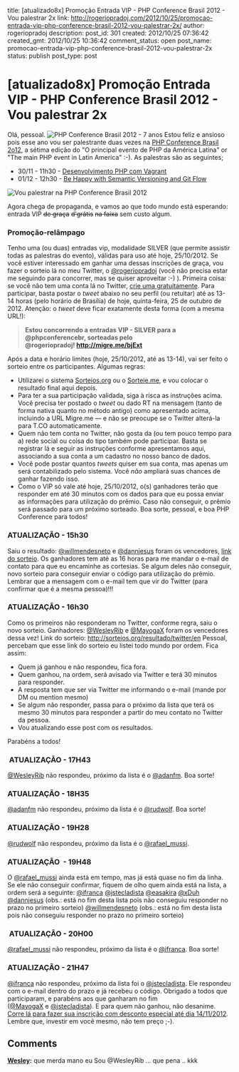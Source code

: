 title: [atualizado8x] Promoção Entrada VIP - PHP Conference Brasil 2012 - Vou palestrar 2x
link: http://rogeriopradoj.com/2012/10/25/promocao-entrada-vip-php-conference-brasil-2012-vou-palestrar-2x/
author: rogeriopradoj
description: 
post_id: 301
created: 2012/10/25 07:36:42
created_gmt: 2012/10/25 10:36:42
comment_status: open
post_name: promocao-entrada-vip-php-conference-brasil-2012-vou-palestrar-2x
status: publish
post_type: post

# [atualizado8x] Promoção Entrada VIP - PHP Conference Brasil 2012 - Vou palestrar 2x

Olá, pessoal. ![PHP Conference Brasil 2012 - 7 anos](/wp-content/uploads/2012/10/LogoPHPConf7anos.gif) Estou feliz e ansioso pois esse ano vou ser palestrante duas vezes na [PHP Conference Brasil 2o12](http://www.phpconference.com.br/), a sétima edição do "O principal evento de PHP da América Latina" or "The main PHP event in Latin America" :-). As palestras são as seguintes; 

  * 30/11 - 11h30 - [Desenvolvimento PHP com Vagrant](http://www.phpconference.com.br/presentations/show/id/98)
  * 01/12 - 12h30 - [Be Happy with Semantic Versioning and Git Flow](http://www.phpconference.com.br/presentations/show/id/100)

![Vou palestrar na PHP Conference Brasil 2012](/wp-content/uploads/2012/10/PHPConfBR_HBanner_Palestrante.gif)

Agora chega de propaganda, e vamos ao que todo mundo está esperando: entrada VIP <del>de graça</del> <del>d'grátis</del> <del>na faixa</del> sem custo algum. 

### Promoção-relâmpago

Tenho uma (ou duas) entradas vip, modalidade SILVER (que permite assistir todas as palestras do evento), válidas para uso até hoje, 25/10/2012. Se você estiver interessado em ganhar uma dessas inscrições de graça, vou fazer o sorteio lá no meu Twitter, o [@rogeriopradoj](https://twitter.com/rogeriopradoj) (você não precisa estar me seguindo para concorrer, mas se quiser aproveitar :-) ). Primeira coisa: se você não tem uma conta lá no Twitter, [crie uma gratuitamente](https://twitter.com/). Para participar, basta postar o _tweet_ abaixo no seu perfil (ou retuitar) até as 13-14 horas (pelo horário de Brasília) de hoje, quinta-feira, 25 de outubro de 2012. Atenção: o _tweet_ deve ficar exatamente desta forma (com a mesma URL!): 

> **Estou concorrendo a entradas VIP - SILVER para a @phpconferencebr, sorteadas pelo @rogeriopradoj! http://migre.me/bjExt**

Após a data e horário limites (hoje, 25/10/2012, até as 13-14), vai ser feito o sorteio entre os participantes. Algumas regras: 

  * Utilizarei o sistema [Sorteios.org](http://sorteios.org/) ou o [Sorteie.me](http://sorteie.me/), e vou colocar o resultado final aqui depois.
  * Para ter a sua participação validada, siga à risca as instruções acima. Você precisa ter postado o _tweet_ ou dado RT na mensagem (tanto de forma nativa quanto no método antigo) como apresentado acima, incluindo a URL Migre.me — e não se preocupe se o Twitter alterá-la para T.CO automaticamente.
  * Quem não tem conta no Twitter, não gosta da (ou tem pouco tempo para a) rede social ou coisa do tipo também pode participar. Basta se registrar lá e seguir as instruções conforme apresentamos aqui, associando a sua conta a um cadastro no nosso banco de dados.
  * Você pode postar quantos _tweets_ quiser em sua conta, mas apenas um será contabilizado pelo sistema. Você *não* ampliará suas chances de ganhar fazendo isso.
  * Como o VIP só vale até hoje, 25/10/2012, o(s) ganhadores terão que responder em até 30 minutos com os dados para que eu possa enviar as informações para utilização do prêmio. Caso não conseguir, o prêmio será passado para um próximo sorteado.
Boa sorte, pessoal, e boa PHP Conference para todos! 

### ATUALIZAÇÃO - 15h30

Saiu o resultado: [@willmendesneto](http://twitter.com/willmendesneto) e [@dannjesus](http://twitter.com/dannjesus) foram os vencedores, [link do sorteio](http://sorteios.org/resultado/twitter/em). Os ganhadores tem até as 16 horas para me mandar o e-mail de contato para que eu encaminhe as cortesias. Se algum deles não conseguir, novo sorteio para conseguir enviar o código para utilização do prêmio. Lembrar que a mensagem com o e-mail tem que vir do Twitter (para confirmar que é a mesma pessoa)!!! 

### ATUALIZAÇÃO - 16h30

Como os primeiros não responderam no Twitter, conforme regra, saiu o novo sorteio. Ganhadores: [@WesleyRib](http://twitter.com/WesleyRib) e [@MayogaX](http://twitter.com/MayogaX) foram os vencedores dessa vez! Link do sorteio: <http://sorteios.org/resultado/twitter/en> Pessoal, percebam que esse link do sorteio eu listei todo mundo por ordem. Fica assim: 

  * Quem já ganhou e não respondeu, fica fora.
  * Quem ganhou, na ordem, será avisado via Twitter e terá 30 minutos para responder.
  * A resposta tem que ser via Twitter me informando o e-mail (mande por DM ou mention mesmo)
  * Se algum não responder, passa para o próximo da lista que terá os mesmo 30 minutos para responder a partir do meu contato no Twitter da pessoa.
  * Vou atualizando esse post com os resultados.

Parabéns a todos!

###  ATUALIZAÇÃO - 17H43

[@WesleyRib](http://twitter.com/WesleyRib) não respondeu, próximo da lista é o [@adanfm](http://twitter.com/adanfm). Boa sorte! 

### ATUALIZAÇÃO - 18H35

[@adanfm](http://twitter.com/adanfm) não respondeu, próximo da lista é o [@rudwolf](http://twitter.com/rudwolf). Boa sorte! 

### ATUALIZAÇÃO - 19H28

[@rudwolf](http://twitter.com/rudwolf) não respondeu, próximo da lista é o [@rafael_mussi](http://twitter.com/rafael_mussi). 

### ATUALIZAÇÃO  - 19H48

O [@rafael_mussi](http://twitter.com/rafael_mussi) ainda está em tempo, mas já está quase no fim da linha. Se ele não conseguir confirmar, fiquem de olho quem ainda está na lista, a ordem será a seguinte: [@ifranca](http://twitter.com/ifranca) [@jstecladista](http://twitter.com/jstecladista) [@easakira](http://twitter.com/easakira) [@xDuh](http://twitter.com/xDuh) [@dannjesus](http://twitter.com/dannjesus) (obs.: está no fim desta lista pois não conseguiu responder no prazo no primeiro sorteio) [@willmendesneto](http://twitter.com/willmendesneto) (obs.: está no fim desta lista pois não conseguiu responder no prazo no primeiro sorteio) 

###  ATUALIZAÇÃO - 20H00

[@rafael_mussi](http://twitter.com/rafael_mussi) não respondeu, próximo da lista é o [@ifranca](http://twitter.com/ifranca). Boa sorte! 

### ATUALIZAÇÃO - 21H47

[@ifranca](http://twitter.com/ifranca) não respondeu, próximo da lista foi o [@jstecladista](http://twitter.com/jstecladista). Ele respondeu com o e-mail dentro do prazo e já recebeu o código. Obrigado a todos que participaram, e parabéns aos que ganharam no fim ([@MayogaX](http://twitter.com/MayogaX) e [@jstecladista](http://twitter.com/jstecladista)). E para quem não ganhou, não desanime. [Corre lá para fazer sua inscrição com desconto especial até dia 14/11/2012](http://www.phpconference.com.br/registration). Lembre que, investir em você mesmo, não tem preço ;-).

## Comments

**[Wesley](#1574 "2012-10-26 13:27:00"):** que merda mano eu Sou @WesleyRib ... que pena .. kkk

